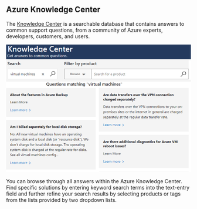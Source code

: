 ## Azure Knowledge Center

The [Knowledge Center](https://azure.microsoft.com/resources/knowledge-center?azure-portal=true) is a searchable database that contains answers to common support questions, from a community of Azure experts, developers, customers, and users.

![Screenshot of the Knowledge Center web page, on the home page with options to search and filter according to Products and Tags](../media/knowledgecenter.png)

You can browse through all answers within the Azure Knowledge Center.  Find specific solutions by entering keyword search terms into the text-entry field and further refine your search results by selecting products or tags from the lists provided by two dropdown lists.

